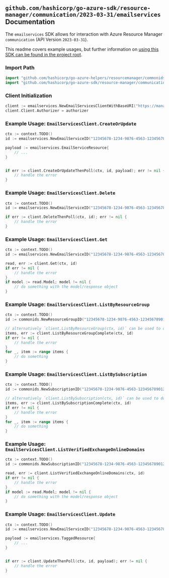 
## `github.com/hashicorp/go-azure-sdk/resource-manager/communication/2023-03-31/emailservices` Documentation

The `emailservices` SDK allows for interaction with Azure Resource Manager `communication` (API Version `2023-03-31`).

This readme covers example usages, but further information on [using this SDK can be found in the project root](https://github.com/hashicorp/go-azure-sdk/tree/main/docs).

### Import Path

```go
import "github.com/hashicorp/go-azure-helpers/resourcemanager/commonids"
import "github.com/hashicorp/go-azure-sdk/resource-manager/communication/2023-03-31/emailservices"
```


### Client Initialization

```go
client := emailservices.NewEmailServicesClientWithBaseURI("https://management.azure.com")
client.Client.Authorizer = authorizer
```


### Example Usage: `EmailServicesClient.CreateOrUpdate`

```go
ctx := context.TODO()
id := emailservices.NewEmailServiceID("12345678-1234-9876-4563-123456789012", "example-resource-group", "emailServiceValue")

payload := emailservices.EmailServiceResource{
	// ...
}


if err := client.CreateOrUpdateThenPoll(ctx, id, payload); err != nil {
	// handle the error
}
```


### Example Usage: `EmailServicesClient.Delete`

```go
ctx := context.TODO()
id := emailservices.NewEmailServiceID("12345678-1234-9876-4563-123456789012", "example-resource-group", "emailServiceValue")

if err := client.DeleteThenPoll(ctx, id); err != nil {
	// handle the error
}
```


### Example Usage: `EmailServicesClient.Get`

```go
ctx := context.TODO()
id := emailservices.NewEmailServiceID("12345678-1234-9876-4563-123456789012", "example-resource-group", "emailServiceValue")

read, err := client.Get(ctx, id)
if err != nil {
	// handle the error
}
if model := read.Model; model != nil {
	// do something with the model/response object
}
```


### Example Usage: `EmailServicesClient.ListByResourceGroup`

```go
ctx := context.TODO()
id := commonids.NewResourceGroupID("12345678-1234-9876-4563-123456789012", "example-resource-group")

// alternatively `client.ListByResourceGroup(ctx, id)` can be used to do batched pagination
items, err := client.ListByResourceGroupComplete(ctx, id)
if err != nil {
	// handle the error
}
for _, item := range items {
	// do something
}
```


### Example Usage: `EmailServicesClient.ListBySubscription`

```go
ctx := context.TODO()
id := commonids.NewSubscriptionID("12345678-1234-9876-4563-123456789012")

// alternatively `client.ListBySubscription(ctx, id)` can be used to do batched pagination
items, err := client.ListBySubscriptionComplete(ctx, id)
if err != nil {
	// handle the error
}
for _, item := range items {
	// do something
}
```


### Example Usage: `EmailServicesClient.ListVerifiedExchangeOnlineDomains`

```go
ctx := context.TODO()
id := commonids.NewSubscriptionID("12345678-1234-9876-4563-123456789012")

read, err := client.ListVerifiedExchangeOnlineDomains(ctx, id)
if err != nil {
	// handle the error
}
if model := read.Model; model != nil {
	// do something with the model/response object
}
```


### Example Usage: `EmailServicesClient.Update`

```go
ctx := context.TODO()
id := emailservices.NewEmailServiceID("12345678-1234-9876-4563-123456789012", "example-resource-group", "emailServiceValue")

payload := emailservices.TaggedResource{
	// ...
}


if err := client.UpdateThenPoll(ctx, id, payload); err != nil {
	// handle the error
}
```
